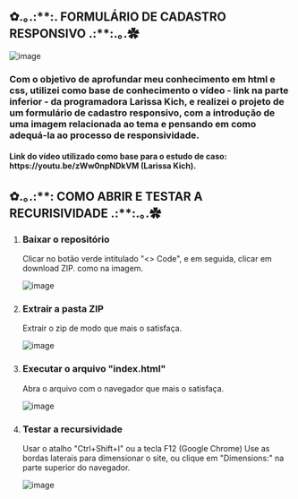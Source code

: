 <h2>✿.｡.:**:. FORMULÁRIO DE CADASTRO RESPONSIVO .:**:.｡.✿</h2>

![image](https://user-images.githubusercontent.com/110753197/203441154-358c86b9-2dc4-4f4c-9d4f-4ea5debf0602.png)

<h3>Com o objetivo de aprofundar meu conhecimento em html e css, utilizei como base de conhecimento o vídeo - link na parte inferior - da programadora 
Larissa Kich, e realizei o projeto de um formulário de cadastro responsivo, com a introdução de uma imagem relacionada ao tema e pensando em como adequá-la
ao processo de responsividade.</h3>

<h4> Link do vídeo utilizado como base para o estudo de caso: https://youtu.be/zWw0npNDkVM (Larissa Kich).</h4>

<h2>✿.｡.:**: COMO ABRIR E TESTAR A RECURISIVIDADE .:**:.｡.✿</h2>
<ol>

  <li><h3>Baixar o repositório</h3></li>
  Clicar no botão verde intitulado "<> Code", e em seguida, clicar em download ZIP. como na imagem.
  
  ![image](https://user-images.githubusercontent.com/110753197/203439379-28d5ac5d-3b8e-482e-a657-f042ad3c7231.png)
  
  <li><h3>Extrair a pasta ZIP</h3></li>
  Extrair o zip de modo que mais o satisfaça.
  
  ![image](https://user-images.githubusercontent.com/110753197/203439646-eb6870e2-461b-40d7-9598-00327b412809.png)

  <li><h3>Executar o arquivo "index.html" </h3></li>
  Abra o arquivo com o navegador que mais o satisfaça.
  
  ![image](https://user-images.githubusercontent.com/110753197/203439895-2e361087-ff8d-42be-b859-781733a67150.png)
  
  <li><h3>Testar a recursividade</h3></li>
  Usar o atalho "Ctrl+Shift+I" ou a tecla F12 (Google Chrome)
  Use as bordas laterais para dimensionar o site, ou clique em "Dimensions:" na parte superior do navegador.
  
  ![image](https://user-images.githubusercontent.com/110753197/203440367-a619c889-fcaa-4196-b386-e349ede4446b.png)
  
</ol>



